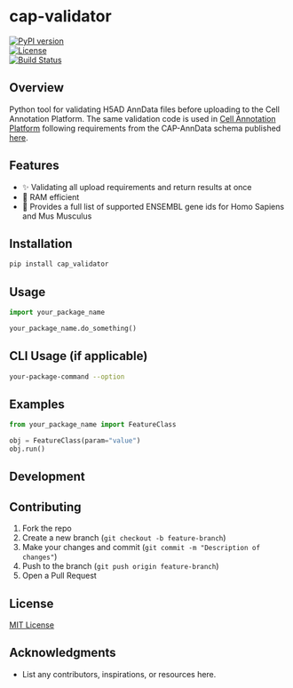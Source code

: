 # cap-validator

[![PyPI version](https://img.shields.io/pypi/v/your-package-name)](https://pypi.org/project/your-package-name/)  
[![License](https://img.shields.io/github/license/cellannotation/cap-validator)](https://github.com/cellannotation/cap-validator/blob/main/LICENSE)  
[![Build Status](https://github.com/cellannotation/cap-validator/actions/workflows/unit_testing.yml/badge.svg)](https://github.com/cellannotation/cap-validator/actions)


## Overview

Python tool for validating H5AD AnnData files before uploading to the Cell Annotation Platform. The same validation code is used in [Cell Annotation Platform](https://celltype.info/) following requirements from the CAP-AnnData schema published [here](https://github.com/cellannotation/cell-annotation-schema/blob/main/docs/cap_anndata_schema.md).

## Features
- ✨ Validating all upload requirements and return results at once
- 🚀 RAM efficient
- 🧬 Provides a full list of supported ENSEMBL gene ids for Homo Sapiens and Mus Musculus


## Installation
```bash
pip install cap_validator
```

## Usage
```python
import your_package_name

your_package_name.do_something()
```

## CLI Usage (if applicable)
```bash
your-package-command --option
```

## Examples
```python
from your_package_name import FeatureClass

obj = FeatureClass(param="value")
obj.run()
```

## Development

## Contributing
1. Fork the repo
2. Create a new branch (`git checkout -b feature-branch`)
3. Make your changes and commit (`git commit -m "Description of changes"`)
4. Push to the branch (`git push origin feature-branch`)
5. Open a Pull Request

## License
[MIT License](LICENSE)

## Acknowledgments
- List any contributors, inspirations, or resources here.
